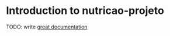 # Introduction to nutricao-projeto

TODO: write [great documentation](http://jacobian.org/writing/what-to-write/)
